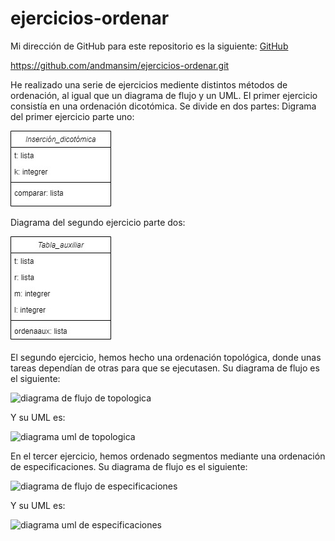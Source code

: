 # ejercicios-ordenar
Mi dirección de GitHub para este repositorio es la siguiente: [GitHub](https://github.com/andmansim/ejercicios-ordenar.git)

https://github.com/andmansim/ejercicios-ordenar.git

He realizado una serie de ejercicios mediente distintos métodos de ordenación, al igual que un diagrama de flujo y un UML.
El primer ejercicio consistía en una ordenación dicotómica. Se divide en dos partes:
Digrama del primer ejercicio parte uno:

![diagrama UML del ejercicio 4](/Ejercicio4-1.jpg)

Diagrama del segundo ejercicio parte dos:

![diagrama UML del ejercicio 4](/Ejercicio4-2.jpg)

El segundo ejercicio, hemos hecho una ordenación topológica, donde unas tareas dependían de otras para que se ejecutasen.
Su diagrama de flujo es el siguiente:

![diagrama de flujo de topologica](/)

Y su UML es:

![diagrama uml de topologica](/UMLtopologica.jpg)

En el tercer ejercicio, hemos ordenado segmentos mediante una ordenación de especificaciones.
Su diagrama de flujo es el siguiente:

![diagrama de flujo de especificaciones](/)

Y su UML es:

![diagrama uml de especificaciones](/UMLespecificaciones.jpg)

